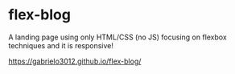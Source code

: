 # flex-blog

A landing page using only HTML/CSS (no JS) focusing on flexbox techniques and it is responsive!

https://gabrielo3012.github.io/flex-blog/
